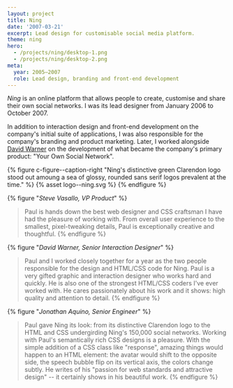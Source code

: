 ```yaml
---
layout: project
title: Ning
date: '2007-03-21'
excerpt: Lead design for customisable social media platform.
theme: ning
hero:
  - /projects/ning/desktop-1.png
  - /projects/ning/desktop-2.png
meta:
  year: 2005–2007
  role: Lead design, branding and front-end development
---
```

_Ning_ is an online platform that allows people to create, customise and share their own social networks. I was its lead designer from January 2006 to October 2007.

In addition to interaction design and front-end development on the company's initial suite of applications, I was also responsible for the company's branding and product marketing. Later, I worked alongside [David Warner][1] on the development of what became the company's primary product: "Your Own Social Network".

{% figure c-figure--caption-right "Ning's distinctive green Clarendon logo stood out amoung a sea of glossy, rounded sans serif logos prevalent at the time." %}
{% asset logo--ning.svg %}
{% endfigure %}

{% figure "<cite>Steve Vasallo, VP Product</cite>" %}
> Paul is hands down the best web designer and CSS craftsman I have had the pleasure of working with. From overall user experience to the smallest, pixel-tweaking details, Paul is exceptionally creative and thoughtful.
{% endfigure %}

{% figure "<cite>David Warner, Senior Interaction Designer</cite>" %}
> Paul and I worked closely together for a year as the two people responsible for the design and HTML/CSS code for Ning. Paul is a very gifted graphic and interaction designer who works hard and quickly. He is also one of the strongest HTML/CSS coders I've ever worked with. He cares passionately about his work and it shows: high quality and attention to detail.
{% endfigure %}

{% figure "<cite>Jonathan Aquino, Senior Engineer</cite>" %}
> Paul gave Ning its look: from its distinctive Clarendon logo to the HTML and CSS undergirding Ning's 150,000 social networks. Working with Paul's semantically rich CSS designs is a pleasure. With the simple addition of a CSS class like "response", amazing things would happen to an HTML element: the avatar would shift to the opposite side, the speech bubble flip on its vertical axis, the colors change subtly. He writes of his "passion for web standards and attractive design" -- it certainly shows in his beautiful work.
{% endfigure %}

[1]: http://davidlwarner.com/

